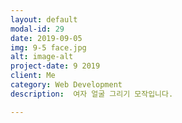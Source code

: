 ```yaml
---
layout: default
modal-id: 29
date: 2019-09-05
img: 9-5 face.jpg
alt: image-alt
project-date: 9 2019
client: Me
category: Web Development
description:  여자 얼굴 그리기 모작입니다.

---
```

 